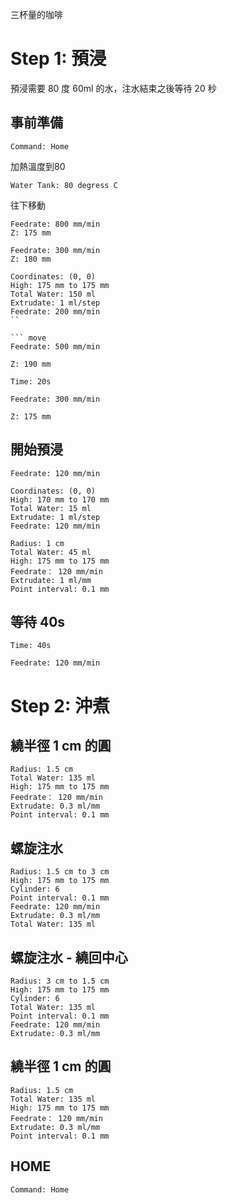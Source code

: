 
三杯量的咖啡

# Step 1: 預浸

預浸需要 80 度 60ml 的水，注水結束之後等待 20 秒

## 事前準備 

``` operations
Command: Home
```

加熱溫度到80

``` heat
Water Tank: 80 degress C
```

往下移動

``` move
Feedrate: 800 mm/min
Z: 175 mm
```

``` move
Feedrate: 300 mm/min
Z: 180 mm
```

``` fixed_point
Coordinates: (0, 0)
High: 175 mm to 175 mm
Total Water: 150 ml
Extrudate: 1 ml/step
Feedrate: 200 mm/min
``

``` move
Feedrate: 500 mm/min
```

``` move
Z: 190 mm
```

``` wait
Time: 20s
```

``` move
Feedrate: 300 mm/min
```

``` move
Z: 175 mm
```

## 開始預浸

``` move
Feedrate: 120 mm/min
```

``` fixed_point
Coordinates: (0, 0)
High: 170 mm to 170 mm
Total Water: 15 ml
Extrudate: 1 ml/step
Feedrate: 120 mm/min
```

``` circle
Radius: 1 cm
Total Water: 45 ml
High: 175 mm to 175 mm
Feedrate： 120 mm/min
Extrudate: 1 ml/mm
Point interval: 0.1 mm
```

## 等待 40s

``` wait
Time: 40s
```

``` move
Feedrate: 120 mm/min
```

# Step 2: 沖煮

## 繞半徑 1 cm 的圓

``` circle
Radius: 1.5 cm
Total Water: 135 ml
High: 175 mm to 175 mm
Feedrate： 120 mm/min
Extrudate: 0.3 ml/mm
Point interval: 0.1 mm
```

## 螺旋注水

``` spiral
Radius: 1.5 cm to 3 cm
High: 175 mm to 175 mm
Cylinder: 6
Point interval: 0.1 mm
Feedrate: 120 mm/min
Extrudate: 0.3 ml/mm
Total Water: 135 ml
```

## 螺旋注水 - 繞回中心

``` spiral
Radius: 3 cm to 1.5 cm
High: 175 mm to 175 mm
Cylinder: 6
Total Water: 135 ml
Point interval: 0.1 mm
Feedrate: 120 mm/min
Extrudate: 0.3 ml/mm
```

## 繞半徑 1 cm 的圓

``` circle
Radius: 1.5 cm
Total Water: 135 ml
High: 175 mm to 175 mm
Feedrate： 120 mm/min
Extrudate: 0.3 ml/mm
Point interval: 0.1 mm
```

## HOME

``` operations
Command: Home
```
